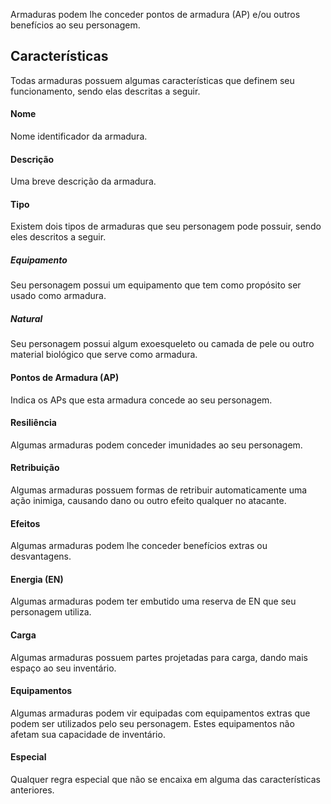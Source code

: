 Armaduras podem lhe conceder pontos de armadura (AP) e/ou outros benefícios ao seu personagem.

## Características
Todas armaduras possuem algumas características que definem seu funcionamento, sendo elas descritas a seguir.

#### Nome
Nome identificador da armadura.

#### Descrição
Uma breve descrição da armadura.

#### Tipo
Existem dois tipos de armaduras que seu personagem pode possuir, sendo eles descritos a seguir.

##### Equipamento
Seu personagem possui um equipamento que tem como propósito ser usado como armadura.

##### Natural
Seu personagem possui algum exoesqueleto ou camada de pele ou outro material biológico que serve como armadura.

#### Pontos de Armadura (AP)
Indica os APs que esta armadura concede ao seu personagem.

#### Resiliência
Algumas armaduras podem conceder imunidades ao seu personagem.

#### Retribuição
Algumas armaduras possuem formas de retribuir automaticamente uma ação inimiga, causando dano ou outro efeito qualquer no atacante.

#### Efeitos
Algumas armaduras podem lhe conceder benefícios extras ou desvantagens.

#### Energia (EN)
Algumas armaduras podem ter embutido uma reserva de EN que seu personagem utiliza.

#### Carga
Algumas armaduras possuem partes projetadas para carga, dando mais espaço ao seu inventário.

#### Equipamentos
Algumas armaduras podem vir equipadas com equipamentos extras que podem ser utilizados pelo seu personagem. Estes equipamentos não afetam sua capacidade de inventário.

#### Especial
Qualquer regra especial que não se encaixa em alguma das características anteriores.
